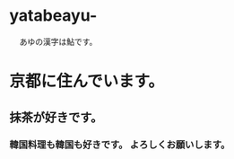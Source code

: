 # yatabeayu-
<html lang="ja">
  <head>
   　 <title>私の名前はあゆです。</title>
  </head>
      <body>あゆの漢字は鮎です。
        <h1>京都に住んでいます。</h1>
        <h2>抹茶が好きです。</h2>
        <h3>韓国料理も韓国も好きです。<h/3>
          <!-- コメント-->よろしくお願いします。
      </body>
</html>
